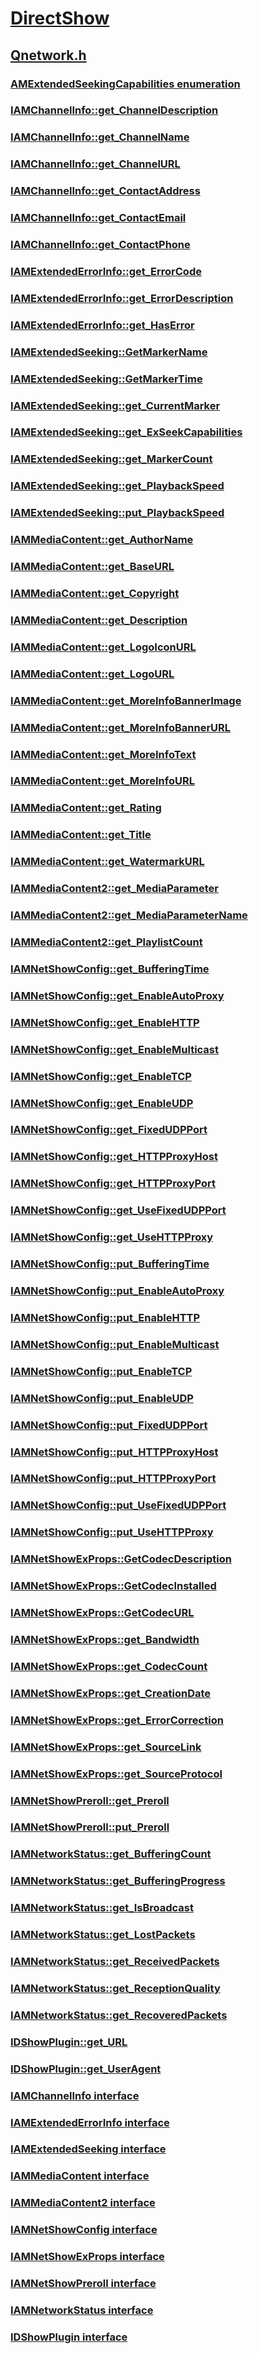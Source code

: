 # [DirectShow](../_dshow/index.md)
## [Qnetwork.h](index.md)
### [AMExtendedSeekingCapabilities enumeration](../qnetwork/ne-qnetwork-amextendedseekingcapabilities.md)
### [IAMChannelInfo::get_ChannelDescription](../qnetwork/nf-qnetwork-iamchannelinfo-get_channeldescription.md)
### [IAMChannelInfo::get_ChannelName](../qnetwork/nf-qnetwork-iamchannelinfo-get_channelname.md)
### [IAMChannelInfo::get_ChannelURL](../qnetwork/nf-qnetwork-iamchannelinfo-get_channelurl.md)
### [IAMChannelInfo::get_ContactAddress](../qnetwork/nf-qnetwork-iamchannelinfo-get_contactaddress.md)
### [IAMChannelInfo::get_ContactEmail](../qnetwork/nf-qnetwork-iamchannelinfo-get_contactemail.md)
### [IAMChannelInfo::get_ContactPhone](../qnetwork/nf-qnetwork-iamchannelinfo-get_contactphone.md)
### [IAMExtendedErrorInfo::get_ErrorCode](../qnetwork/nf-qnetwork-iamextendederrorinfo-get_errorcode.md)
### [IAMExtendedErrorInfo::get_ErrorDescription](../qnetwork/nf-qnetwork-iamextendederrorinfo-get_errordescription.md)
### [IAMExtendedErrorInfo::get_HasError](../qnetwork/nf-qnetwork-iamextendederrorinfo-get_haserror.md)
### [IAMExtendedSeeking::GetMarkerName](../qnetwork/nf-qnetwork-iamextendedseeking-getmarkername.md)
### [IAMExtendedSeeking::GetMarkerTime](../qnetwork/nf-qnetwork-iamextendedseeking-getmarkertime.md)
### [IAMExtendedSeeking::get_CurrentMarker](../qnetwork/nf-qnetwork-iamextendedseeking-get_currentmarker.md)
### [IAMExtendedSeeking::get_ExSeekCapabilities](../qnetwork/nf-qnetwork-iamextendedseeking-get_exseekcapabilities.md)
### [IAMExtendedSeeking::get_MarkerCount](../qnetwork/nf-qnetwork-iamextendedseeking-get_markercount.md)
### [IAMExtendedSeeking::get_PlaybackSpeed](../qnetwork/nf-qnetwork-iamextendedseeking-get_playbackspeed.md)
### [IAMExtendedSeeking::put_PlaybackSpeed](../qnetwork/nf-qnetwork-iamextendedseeking-put_playbackspeed.md)
### [IAMMediaContent::get_AuthorName](../qnetwork/nf-qnetwork-iammediacontent-get_authorname.md)
### [IAMMediaContent::get_BaseURL](../qnetwork/nf-qnetwork-iammediacontent-get_baseurl.md)
### [IAMMediaContent::get_Copyright](../qnetwork/nf-qnetwork-iammediacontent-get_copyright.md)
### [IAMMediaContent::get_Description](../qnetwork/nf-qnetwork-iammediacontent-get_description.md)
### [IAMMediaContent::get_LogoIconURL](../qnetwork/nf-qnetwork-iammediacontent-get_logoiconurl.md)
### [IAMMediaContent::get_LogoURL](../qnetwork/nf-qnetwork-iammediacontent-get_logourl.md)
### [IAMMediaContent::get_MoreInfoBannerImage](../qnetwork/nf-qnetwork-iammediacontent-get_moreinfobannerimage.md)
### [IAMMediaContent::get_MoreInfoBannerURL](../qnetwork/nf-qnetwork-iammediacontent-get_moreinfobannerurl.md)
### [IAMMediaContent::get_MoreInfoText](../qnetwork/nf-qnetwork-iammediacontent-get_moreinfotext.md)
### [IAMMediaContent::get_MoreInfoURL](../qnetwork/nf-qnetwork-iammediacontent-get_moreinfourl.md)
### [IAMMediaContent::get_Rating](../qnetwork/nf-qnetwork-iammediacontent-get_rating.md)
### [IAMMediaContent::get_Title](../qnetwork/nf-qnetwork-iammediacontent-get_title.md)
### [IAMMediaContent::get_WatermarkURL](../qnetwork/nf-qnetwork-iammediacontent-get_watermarkurl.md)
### [IAMMediaContent2::get_MediaParameter](../qnetwork/nf-qnetwork-iammediacontent2-get_mediaparameter.md)
### [IAMMediaContent2::get_MediaParameterName](../qnetwork/nf-qnetwork-iammediacontent2-get_mediaparametername.md)
### [IAMMediaContent2::get_PlaylistCount](../qnetwork/nf-qnetwork-iammediacontent2-get_playlistcount.md)
### [IAMNetShowConfig::get_BufferingTime](../qnetwork/nf-qnetwork-iamnetshowconfig-get_bufferingtime.md)
### [IAMNetShowConfig::get_EnableAutoProxy](../qnetwork/nf-qnetwork-iamnetshowconfig-get_enableautoproxy.md)
### [IAMNetShowConfig::get_EnableHTTP](../qnetwork/nf-qnetwork-iamnetshowconfig-get_enablehttp.md)
### [IAMNetShowConfig::get_EnableMulticast](../qnetwork/nf-qnetwork-iamnetshowconfig-get_enablemulticast.md)
### [IAMNetShowConfig::get_EnableTCP](../qnetwork/nf-qnetwork-iamnetshowconfig-get_enabletcp.md)
### [IAMNetShowConfig::get_EnableUDP](../qnetwork/nf-qnetwork-iamnetshowconfig-get_enableudp.md)
### [IAMNetShowConfig::get_FixedUDPPort](../qnetwork/nf-qnetwork-iamnetshowconfig-get_fixedudpport.md)
### [IAMNetShowConfig::get_HTTPProxyHost](../qnetwork/nf-qnetwork-iamnetshowconfig-get_httpproxyhost.md)
### [IAMNetShowConfig::get_HTTPProxyPort](../qnetwork/nf-qnetwork-iamnetshowconfig-get_httpproxyport.md)
### [IAMNetShowConfig::get_UseFixedUDPPort](../qnetwork/nf-qnetwork-iamnetshowconfig-get_usefixedudpport.md)
### [IAMNetShowConfig::get_UseHTTPProxy](../qnetwork/nf-qnetwork-iamnetshowconfig-get_usehttpproxy.md)
### [IAMNetShowConfig::put_BufferingTime](../qnetwork/nf-qnetwork-iamnetshowconfig-put_bufferingtime.md)
### [IAMNetShowConfig::put_EnableAutoProxy](../qnetwork/nf-qnetwork-iamnetshowconfig-put_enableautoproxy.md)
### [IAMNetShowConfig::put_EnableHTTP](../qnetwork/nf-qnetwork-iamnetshowconfig-put_enablehttp.md)
### [IAMNetShowConfig::put_EnableMulticast](../qnetwork/nf-qnetwork-iamnetshowconfig-put_enablemulticast.md)
### [IAMNetShowConfig::put_EnableTCP](../qnetwork/nf-qnetwork-iamnetshowconfig-put_enabletcp.md)
### [IAMNetShowConfig::put_EnableUDP](../qnetwork/nf-qnetwork-iamnetshowconfig-put_enableudp.md)
### [IAMNetShowConfig::put_FixedUDPPort](../qnetwork/nf-qnetwork-iamnetshowconfig-put_fixedudpport.md)
### [IAMNetShowConfig::put_HTTPProxyHost](../qnetwork/nf-qnetwork-iamnetshowconfig-put_httpproxyhost.md)
### [IAMNetShowConfig::put_HTTPProxyPort](../qnetwork/nf-qnetwork-iamnetshowconfig-put_httpproxyport.md)
### [IAMNetShowConfig::put_UseFixedUDPPort](../qnetwork/nf-qnetwork-iamnetshowconfig-put_usefixedudpport.md)
### [IAMNetShowConfig::put_UseHTTPProxy](../qnetwork/nf-qnetwork-iamnetshowconfig-put_usehttpproxy.md)
### [IAMNetShowExProps::GetCodecDescription](../qnetwork/nf-qnetwork-iamnetshowexprops-getcodecdescription.md)
### [IAMNetShowExProps::GetCodecInstalled](../qnetwork/nf-qnetwork-iamnetshowexprops-getcodecinstalled.md)
### [IAMNetShowExProps::GetCodecURL](../qnetwork/nf-qnetwork-iamnetshowexprops-getcodecurl.md)
### [IAMNetShowExProps::get_Bandwidth](../qnetwork/nf-qnetwork-iamnetshowexprops-get_bandwidth.md)
### [IAMNetShowExProps::get_CodecCount](../qnetwork/nf-qnetwork-iamnetshowexprops-get_codeccount.md)
### [IAMNetShowExProps::get_CreationDate](../qnetwork/nf-qnetwork-iamnetshowexprops-get_creationdate.md)
### [IAMNetShowExProps::get_ErrorCorrection](../qnetwork/nf-qnetwork-iamnetshowexprops-get_errorcorrection.md)
### [IAMNetShowExProps::get_SourceLink](../qnetwork/nf-qnetwork-iamnetshowexprops-get_sourcelink.md)
### [IAMNetShowExProps::get_SourceProtocol](../qnetwork/nf-qnetwork-iamnetshowexprops-get_sourceprotocol.md)
### [IAMNetShowPreroll::get_Preroll](../qnetwork/nf-qnetwork-iamnetshowpreroll-get_preroll.md)
### [IAMNetShowPreroll::put_Preroll](../qnetwork/nf-qnetwork-iamnetshowpreroll-put_preroll.md)
### [IAMNetworkStatus::get_BufferingCount](../qnetwork/nf-qnetwork-iamnetworkstatus-get_bufferingcount.md)
### [IAMNetworkStatus::get_BufferingProgress](../qnetwork/nf-qnetwork-iamnetworkstatus-get_bufferingprogress.md)
### [IAMNetworkStatus::get_IsBroadcast](../qnetwork/nf-qnetwork-iamnetworkstatus-get_isbroadcast.md)
### [IAMNetworkStatus::get_LostPackets](../qnetwork/nf-qnetwork-iamnetworkstatus-get_lostpackets.md)
### [IAMNetworkStatus::get_ReceivedPackets](../qnetwork/nf-qnetwork-iamnetworkstatus-get_receivedpackets.md)
### [IAMNetworkStatus::get_ReceptionQuality](../qnetwork/nf-qnetwork-iamnetworkstatus-get_receptionquality.md)
### [IAMNetworkStatus::get_RecoveredPackets](../qnetwork/nf-qnetwork-iamnetworkstatus-get_recoveredpackets.md)
### [IDShowPlugin::get_URL](../qnetwork/nf-qnetwork-idshowplugin-get_url.md)
### [IDShowPlugin::get_UserAgent](../qnetwork/nf-qnetwork-idshowplugin-get_useragent.md)
### [IAMChannelInfo interface](../qnetwork/nn-qnetwork-iamchannelinfo.md)
### [IAMExtendedErrorInfo interface](../qnetwork/nn-qnetwork-iamextendederrorinfo.md)
### [IAMExtendedSeeking interface](../qnetwork/nn-qnetwork-iamextendedseeking.md)
### [IAMMediaContent interface](../qnetwork/nn-qnetwork-iammediacontent.md)
### [IAMMediaContent2 interface](../qnetwork/nn-qnetwork-iammediacontent2.md)
### [IAMNetShowConfig interface](../qnetwork/nn-qnetwork-iamnetshowconfig.md)
### [IAMNetShowExProps interface](../qnetwork/nn-qnetwork-iamnetshowexprops.md)
### [IAMNetShowPreroll interface](../qnetwork/nn-qnetwork-iamnetshowpreroll.md)
### [IAMNetworkStatus interface](../qnetwork/nn-qnetwork-iamnetworkstatus.md)
### [IDShowPlugin interface](../qnetwork/nn-qnetwork-idshowplugin.md)
